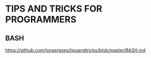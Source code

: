 # TIPS AND TRICKS FOR PROGRAMMERS

## BASH
https://github.com/jonasrgoes/tipsandtricks/blob/master/BASH.md
